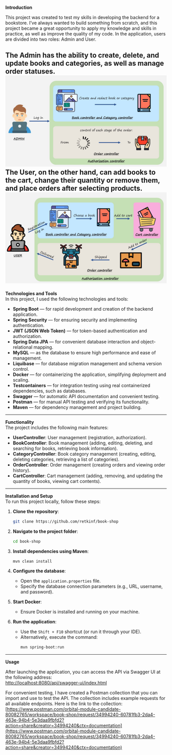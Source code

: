 **Introduction**

This project was created to test my skills in developing the backend for a bookstore. I’ve always wanted to build something from scratch, and this project became a great opportunity to apply my knowledge and skills in practice, as well as improve the quality of my code. In the application, users are divided into two roles: Admin and User.

The Admin has the ability to create, delete, and update books and categories, as well as manage order statuses.
![Admin.JPG](Admin.JPG)
The User, on the other hand, can add books to the cart, change their quantity or remove them, and place orders after selecting products.
![User.JPG](User.JPG)
---

**Technologies and Tools**  
In this project, I used the following technologies and tools:

- **Spring Boot** — for rapid development and creation of the backend application.
- **Spring Security** — for ensuring security and implementing authentication.
- **JWT (JSON Web Token)** — for token-based authentication and authorization.
- **Spring Data JPA** — for convenient database interaction and object-relational mapping.
- **MySQL** — as the database to ensure high performance and ease of management.
- **Liquibase** — for database migration management and schema version control.
- **Docker** — for containerizing the application, simplifying deployment and scaling.
- **Testcontainers** — for integration testing using real containerized dependencies, such as databases.
- **Swagger** — for automatic API documentation and convenient testing.
- **Postman** — for manual API testing and verifying its functionality.
- **Maven** — for dependency management and project building.

---

**Functionality**  
The project includes the following main features:

- **UserController**: User management (registration, authorization).
- **BookController**: Book management (adding, editing, deleting, and searching for books, retrieving book information).
- **CategoryController**: Book category management (creating, editing, deleting categories, retrieving a list of categories).
- **OrderController**: Order management (creating orders and viewing order history).
- **CartController**: Cart management (adding, removing, and updating the quantity of books, viewing cart contents).

---

**Installation and Setup**  
To run this project locally, follow these steps:

1. **Clone the repository**:
   ```bash
   git clone https://github.com/retkinf/book-shop
   ```

2. **Navigate to the project folder**:
   ```bash
   cd book-shop
   ```

3. **Install dependencies using Maven**:
   ```bash
   mvn clean install
   ```

4. **Configure the database**:
    - Open the `application.properties` file.
    - Specify the database connection parameters (e.g., URL, username, and password).

5. **Start Docker**:
    - Ensure Docker is installed and running on your machine.

6. **Run the application**:
    - Use the `Shift + F10` shortcut (or run it through your IDE).
    - Alternatively, execute the command:
      ```bash
      mvn spring-boot:run
      ```

---

**Usage**

After launching the application, you can access the API via Swagger UI at the following address:  
[http://localhost:8080/api/swagger-ui/index.html](http://localhost:8080/api/swagger-ui/index.html)

For convenient testing, I have created a Postman collection that you can import and use to test the API. The collection includes example requests for all available endpoints. Here is the link to the collection:  
[https://www.postman.com/orbital-module-candidate-80082765/workspace/book-shop/request/34994240-60781fb3-2da4-463e-94b4-5e3daa9fbfd2?action=share&creator=34994240&ctx=documentation](https://www.postman.com/orbital-module-candidate-80082765/workspace/book-shop/request/34994240-60781fb3-2da4-463e-94b4-5e3daa9fbfd2?action=share&creator=34994240&ctx=documentation)
